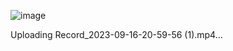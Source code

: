 ![image](https://github.com/vishalpanchal007/user_authentication_app/assets/117709901/95e2cfce-899a-4675-8f5a-0b0dd3db68a3)




Uploading Record_2023-09-16-20-59-56 (1).mp4…

